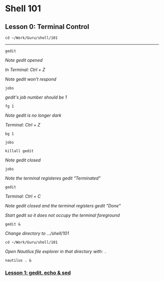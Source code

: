 # Shell 101
## Lesson 0: Terminal Control

`cd ~/Work/Guru/shell/101`

___

`gedit`

*Note gedit opened*

*In Terminal: Ctrl + Z*

*Note gedit won't respond*

`jobs`

*gedit's job number should be 1*

`fg 1`

*Note gedit is no longer dark*

*Terminal: Ctrl + Z*

`bg 1`

`jobs`

`killall gedit`

*Note gedit closed*

`jobs`

*Note the terminal registeres gedit "Terminated"*

`gedit`

*Terminal: Ctrl + C*

*Note gedit closed and the terminal registers gedit "Done"*

*Start gedit so it does not occupy the terminal foreground*

`gedit &`

*Change directory to .../shell/101*

`cd ~/Work/Guru/shell/101`

*Open Nautilus file explorer in that directory with:* `.`

`nautilus . &`

### [Lesson 1: gedit, echo & sed](https://github.com/inkVerb/guru/blob/master/101-shell/Lesson-01.md)

